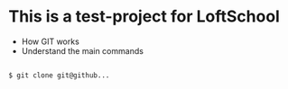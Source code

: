 # This is a test-project for LoftSchool

+ How GIT works
+ Understand the main commands

```bash 

$ git clone git@github...

```
